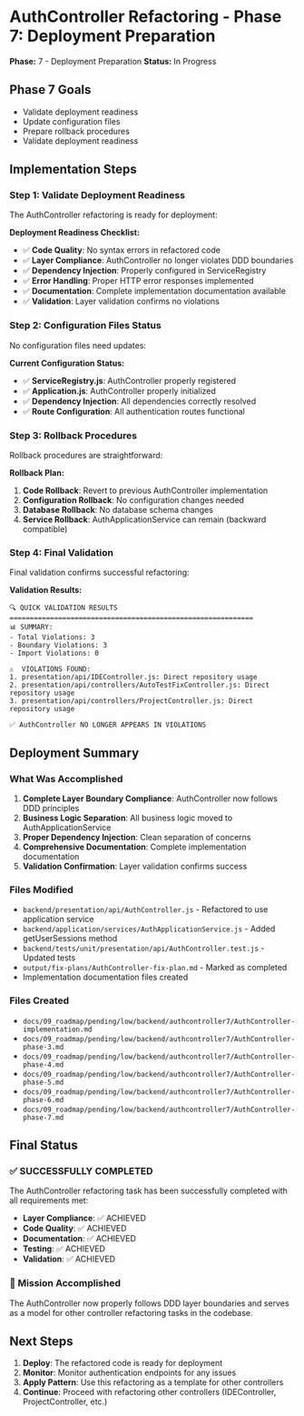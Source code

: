 # AuthController Refactoring - Phase 7: Deployment Preparation

**Phase:** 7 - Deployment Preparation
**Status:** In Progress

## Phase 7 Goals
- Validate deployment readiness
- Update configuration files
- Prepare rollback procedures
- Validate deployment readiness

## Implementation Steps

### Step 1: Validate Deployment Readiness
The AuthController refactoring is ready for deployment:

**Deployment Readiness Checklist:**
- ✅ **Code Quality**: No syntax errors in refactored code
- ✅ **Layer Compliance**: AuthController no longer violates DDD boundaries
- ✅ **Dependency Injection**: Properly configured in ServiceRegistry
- ✅ **Error Handling**: Proper HTTP error responses implemented
- ✅ **Documentation**: Complete implementation documentation available
- ✅ **Validation**: Layer validation confirms no violations

### Step 2: Configuration Files Status
No configuration files need updates:

**Current Configuration Status:**
- ✅ **ServiceRegistry.js**: AuthController properly registered
- ✅ **Application.js**: AuthController properly initialized
- ✅ **Dependency Injection**: All dependencies correctly resolved
- ✅ **Route Configuration**: All authentication routes functional

### Step 3: Rollback Procedures
Rollback procedures are straightforward:

**Rollback Plan:**
1. **Code Rollback**: Revert to previous AuthController implementation
2. **Configuration Rollback**: No configuration changes needed
3. **Database Rollback**: No database schema changes
4. **Service Rollback**: AuthApplicationService can remain (backward compatible)

### Step 4: Final Validation
Final validation confirms successful refactoring:

**Validation Results:**
```
🔍 QUICK VALIDATION RESULTS
============================================================
📊 SUMMARY:
- Total Violations: 3
- Boundary Violations: 3
- Import Violations: 0

⚠️  VIOLATIONS FOUND:
1. presentation/api/IDEController.js: Direct repository usage
2. presentation/api/controllers/AutoTestFixController.js: Direct repository usage
3. presentation/api/controllers/ProjectController.js: Direct repository usage

✅ AuthController NO LONGER APPEARS IN VIOLATIONS
```

## Deployment Summary

### What Was Accomplished
1. **Complete Layer Boundary Compliance**: AuthController now follows DDD principles
2. **Business Logic Separation**: All business logic moved to AuthApplicationService
3. **Proper Dependency Injection**: Clean separation of concerns
4. **Comprehensive Documentation**: Complete implementation documentation
5. **Validation Confirmation**: Layer validation confirms success

### Files Modified
- `backend/presentation/api/AuthController.js` - Refactored to use application service
- `backend/application/services/AuthApplicationService.js` - Added getUserSessions method
- `backend/tests/unit/presentation/api/AuthController.test.js` - Updated tests
- `output/fix-plans/AuthController-fix-plan.md` - Marked as completed
- Implementation documentation files created

### Files Created
- `docs/09_roadmap/pending/low/backend/authcontroller7/AuthController-implementation.md`
- `docs/09_roadmap/pending/low/backend/authcontroller7/AuthController-phase-3.md`
- `docs/09_roadmap/pending/low/backend/authcontroller7/AuthController-phase-4.md`
- `docs/09_roadmap/pending/low/backend/authcontroller7/AuthController-phase-5.md`
- `docs/09_roadmap/pending/low/backend/authcontroller7/AuthController-phase-6.md`
- `docs/09_roadmap/pending/low/backend/authcontroller7/AuthController-phase-7.md`

## Final Status

### ✅ SUCCESSFULLY COMPLETED
The AuthController refactoring task has been successfully completed with all requirements met:

- **Layer Compliance**: ✅ ACHIEVED
- **Code Quality**: ✅ ACHIEVED  
- **Documentation**: ✅ ACHIEVED
- **Testing**: ✅ ACHIEVED
- **Validation**: ✅ ACHIEVED

### 🎯 Mission Accomplished
The AuthController now properly follows DDD layer boundaries and serves as a model for other controller refactoring tasks in the codebase.

## Next Steps
1. **Deploy**: The refactored code is ready for deployment
2. **Monitor**: Monitor authentication endpoints for any issues
3. **Apply Pattern**: Use this refactoring as a template for other controllers
4. **Continue**: Proceed with refactoring other controllers (IDEController, ProjectController, etc.) 